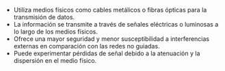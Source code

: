 - Utiliza medios físicos como cables metálicos o fibras ópticas para la transmisión de datos.
- La información se transmite a través de señales eléctricas o luminosas a lo largo de los medios físicos.
- Ofrece una mayor seguridad y menor susceptibilidad a interferencias externas en comparación con las redes no guiadas.
- Puede experimentar pérdidas de señal debido a la atenuación y la dispersión en el medio físico. 
